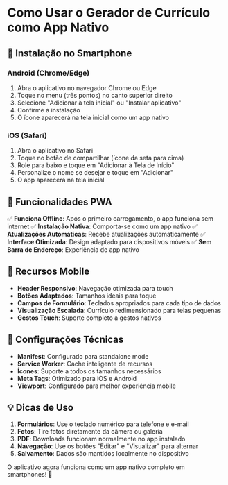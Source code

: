 # Como Usar o Gerador de Currículo como App Nativo

## 📱 Instalação no Smartphone

### Android (Chrome/Edge)
1. Abra o aplicativo no navegador Chrome ou Edge
2. Toque no menu (três pontos) no canto superior direito
3. Selecione "Adicionar à tela inicial" ou "Instalar aplicativo"
4. Confirme a instalação
5. O ícone aparecerá na tela inicial como um app nativo

### iOS (Safari)
1. Abra o aplicativo no Safari
2. Toque no botão de compartilhar (ícone da seta para cima)
3. Role para baixo e toque em "Adicionar à Tela de Início"
4. Personalize o nome se desejar e toque em "Adicionar"
5. O app aparecerá na tela inicial

## 🚀 Funcionalidades PWA

✅ **Funciona Offline**: Após o primeiro carregamento, o app funciona sem internet
✅ **Instalação Nativa**: Comporta-se como um app nativo
✅ **Atualizações Automáticas**: Recebe atualizações automaticamente
✅ **Interface Otimizada**: Design adaptado para dispositivos móveis
✅ **Sem Barra de Endereço**: Experiência de app nativo

## 📱 Recursos Mobile

- **Header Responsivo**: Navegação otimizada para touch
- **Botões Adaptados**: Tamanhos ideais para toque
- **Campos de Formulário**: Teclados apropriados para cada tipo de dados
- **Visualização Escalada**: Currículo redimensionado para telas pequenas
- **Gestos Touch**: Suporte completo a gestos nativos

## 🔧 Configurações Técnicas

- **Manifest**: Configurado para standalone mode
- **Service Worker**: Cache inteligente de recursos
- **Ícones**: Suporte a todos os tamanhos necessários
- **Meta Tags**: Otimizado para iOS e Android
- **Viewport**: Configurado para melhor experiência mobile

## 💡 Dicas de Uso

1. **Formulários**: Use o teclado numérico para telefone e e-mail
2. **Fotos**: Tire fotos diretamente da câmera ou galeria
3. **PDF**: Downloads funcionam normalmente no app instalado
4. **Navegação**: Use os botões "Editar" e "Visualizar" para alternar
5. **Salvamento**: Dados são mantidos localmente no dispositivo

O aplicativo agora funciona como um app nativo completo em smartphones! 🎉
